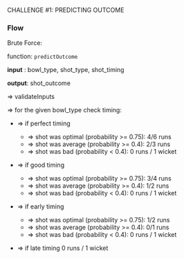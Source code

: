 CHALLENGE #1: PREDICTING OUTCOME

### Flow

Brute Force:

function: `predictOutcome`

**input** : bowl_type, shot_type, shot_timing

**output**: shot_outcome

=> validateInputs

=> for the given bowl_type check timing:

- => if perfect timing

  - => shot was optimal (probability >= 0.75): 4/6 runs

  * => shot was average (probability >= 0.4): 2/3 runs

  - => shot was bad (probability < 0.4): 0 runs / 1 wicket

* => if good timing

  - => shot was optimal (probability >= 0.75): 3/4 runs

  * => shot was average (probability >= 0.4): 1/2 runs

  - => shot was bad (probability < 0.4): 0 runs / 1 wicket

- => if early timing

  - => shot was optimal (probability >= 0.75): 1/2 runs

  * => shot was average (probability >= 0.4): 0/1 runs

  - => shot was bad (probability < 0.4): 0 runs / 1 wicket

* => if late timing 0 runs / 1 wicket
